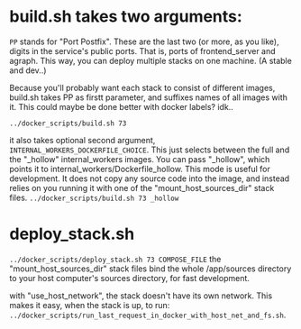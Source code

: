 # build.sh takes two arguments:

`PP` stands for "Port Postfix". These are the last two (or more, as you like), digits in the service's public ports. That is, ports of frontend_server and agraph. This way, you can deploy multiple stacks on one machine. (A stable and dev..)

Because you'll probably want each stack to consist of different images, build.sh takes PP as firstt parameter, and suffixes names of all images with it. This could maybe be done better with docker labels? idk..

`
../docker_scripts/build.sh 73
`

it also takes optional second argument, `INTERNAL_WORKERS_DOCKERFILE_CHOICE`. This just selects between the full and the "_hollow" internal_workers images. You can pass "_hollow", which points it to internal_workers/Dockerfile_hollow. This mode is useful for development. It does not copy any source code into the image, and instead relies on you running it with one of the "mount_host_sources_dir" stack files.
`
../docker_scripts/build.sh 73 _hollow
`

# deploy_stack.sh

`
 ../docker_scripts/deploy_stack.sh 73 COMPOSE_FILE
`
the "mount_host_sources_dir" stack files bind the whole /app/sources directory to your host computer's sources directory, for fast development.

with "use_host_network", the stack doesn't have its own network. This makes it easy, when the stack is up, to run: `../docker_scripts/run_last_request_in_docker_with_host_net_and_fs.sh`.
